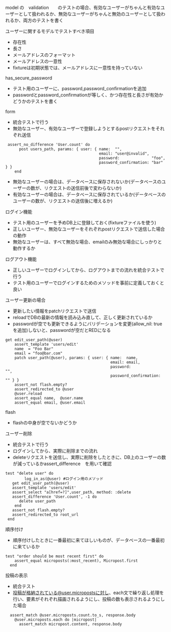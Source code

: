 model の　validation　　のテストの場合、有効なユーザーがちゃんと有効なユーザーとして扱われるか、無効なユーザーがちゃんと無効のユーザーとして扱われるか、両方のテストを書く

ユーザーに関するモデルでテストすべき項目
* 存在性
* 長さ
* メールアドレスのフォーマット
* メールアドレスの一意性
* fixtureは初期状態では、メールアドレスに一意性を持っていない

has_secure_password 
* テスト用のユーザーに、password,password_confirmationを追加
* passwordとpassword_confirmationが等しく、かつ存在性と長さが有効かどうかのテストを書く

form
* 統合テストで行う
* 無効なユーザー、有効なユーザーで登録しようとするpostリクエストをそれぞれ送信
```
 assert_no_difference 'User.count' do
      post users_path, params: { user: { name:  "",
                                         email: "user@invalid",
                                         password:              "foo",
                                         password_confirmation: "bar" } }
    end
```
* 無効なユーザーの場合は、データベースに保存されないか(データベースのユーザーの数が、リクエストの送信前後で変わらないか)
* 有効なユーザーの場合は、データベースに保存されているか(データベースのユーザーの数が、リクエストの送信後に増えるか)

ログイン機能
* テスト用のユーザーを予めDB上に登録しておく(fixtureファイルを使う)
* 正しいユーザー、無効なユーザーをそれぞれpostリクエストで送信した場合の動作
* 無効なユーザーは、すべて無効な場合、emailのみ無効な場合にしっかりと動作するか

ログアウト機能
* 正しいユーザーでログインしてから、ログアウトまでの流れを統合テストで行う
* テスト用のユーザーでログインするためのメソッドを事前に定義しておくと良い

ユーザー更新の場合
* 更新したい情報をpatchリクエストで送信
* reloadでDBの最新の情報を読み込み直して、正しく更新されているか
* passwordが空でも更新できるようにバリデーションを変更(allow_nil: true　を追加)しないと、passwordが空だとREDになる
```
get edit_user_path(@user)
    assert_template 'users/edit'
    name  = "Foo Bar"
    email = "foo@bar.com"
    patch user_path(@user), params: { user: { name:  name,
                                              email: email,
                                              password:              "",
                                              password_confirmation: "" } }
    assert_not flash.empty?
    assert_redirected_to @user
    @user.reload
    assert_equal name,  @user.name
    assert_equal email, @user.email                                          
 ```

flash 
* flashの中身が空でないかどうか

ユーザー削除
* 統合テストで行う
* ログインしてから、実際に削除までの流れ
* deleteリクエストを送信し、実際に削除をしたときに、DB上のユーザーの数が減っているかassert_difference　を用いて確認
```
test "delete user" do
　　　　　log_in_as(@user) #ログイン用のメソッド 
   get edit_user_path(@user)
   assert_template 'users/edit'
   assert_select "a[href=?]",user_path, method: :delete
   assert_difference 'User.count', -1 do
      delete user_path
    end
   assert_not flash.empty?
   assert_redirected_to root_url
 end
```

順序付け
* 順序付けしたときに一番最初に来てほしいものが、データベースの一番最初に来ているか
```
test "order should be most recent first" do
    assert_equal microposts(:most_recent), Micropost.first
  end
```

投稿の表示
* 統合テスト
* 投稿が格納されている@user.micropostsに対し、each文で繰り返し処理を行い、要素がそれぞれ描画されるようにし、投稿の数も表示されるようにした場合
```
  assert_match @user.microposts.count.to_s, response.body
    @user.microposts.each do |micropost|
      assert_match micropost.content, response.body
 ```


